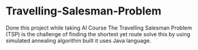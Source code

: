 # Travelling-Salesman-Problem
Done this project while taking AI Course
The Travelling Salesman Problem (TSP) is the challenge of finding the shortest yet route solve this by using simulated annealing algorithm built it uses Java language.
